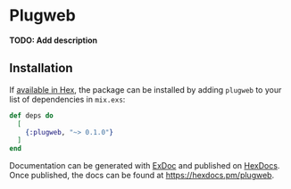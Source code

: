 # Plugweb

**TODO: Add description**

## Installation

If [available in Hex](https://hex.pm/docs/publish), the package can be installed
by adding `plugweb` to your list of dependencies in `mix.exs`:

```elixir
def deps do
  [
    {:plugweb, "~> 0.1.0"}
  ]
end
```

Documentation can be generated with [ExDoc](https://github.com/elixir-lang/ex_doc)
and published on [HexDocs](https://hexdocs.pm). Once published, the docs can
be found at <https://hexdocs.pm/plugweb>.

